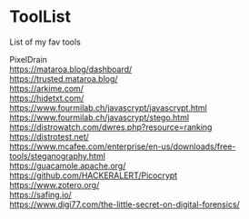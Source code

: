 # ToolList
List of my fav tools

PixelDrain<br>
https://mataroa.blog/dashboard/<br>
https://trusted.mataroa.blog/<br>
https://arkime.com/<br>
https://hidetxt.com/<br>
https://www.fourmilab.ch/javascrypt/javascrypt.html<br>
https://www.fourmilab.ch/javascrypt/stego.html<br>
https://distrowatch.com/dwres.php?resource=ranking<br>
https://distrotest.net/<br>
https://www.mcafee.com/enterprise/en-us/downloads/free-tools/steganography.html<br>
https://guacamole.apache.org/<br>
https://github.com/HACKERALERT/Picocrypt<br>
https://www.zotero.org/<br>
https://safing.io/<br>
https://www.digi77.com/the-little-secret-on-digital-forensics/<br>
